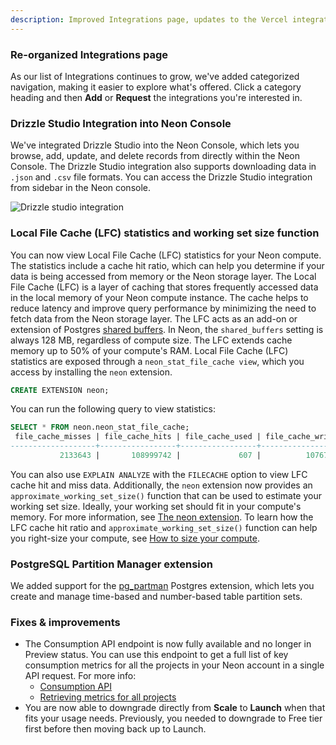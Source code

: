 ```yaml
---
description: Improved Integrations page, updates to the Vercel integration, and other fixes
---
```


### Re-organized Integrations page

As our list of Integrations continues to grow, we've added categorized navigation, making it easier to explore what's offered. Click a category heading and then **Add** or **Request** the integrations you're interested in.

### Drizzle Studio Integration into Neon Console
We've integrated Drizzle Studio into the Neon Console, which lets you browse, add, update, and delete records from directly within the Neon Console. The Drizzle Studio integration also supports downloading data in `.json` and `.csv` file formats. You can access the Drizzle Studio integration from sidebar in the Neon console.

![Drizzle studio integration](/docs/relnotes/drizzle_studio.png)

### Local File Cache (LFC) statistics and working set size function
You can now view Local File Cache (LFC) statistics for your Neon compute. The statistics include a cache hit ratio, which can help you determine if your data is being accessed from memory or the Neon storage layer.
The Local File Cache (LFC) is a layer of caching that stores frequently accessed data in the local memory of your Neon compute instance. The cache helps to reduce latency and improve query performance by minimizing the need to fetch data from the Neon storage layer. The LFC acts as an add-on or extension of Postgres [shared buffers](#shared-buffers). In Neon, the `shared_buffers` setting is always 128 MB, regardless of compute size. The LFC extends cache memory up to 50% of your compute's RAM.
Local File Cache (LFC) statistics are exposed through a `neon_stat_file_cache view`, which you access by installing the `neon` extension.
```sql
CREATE EXTENSION neon;
```
You can run the following query to view statistics:
```sql
SELECT * FROM neon.neon_stat_file_cache;
 file_cache_misses | file_cache_hits | file_cache_used | file_cache_writes | file_cache_hit_ratio
-------------------+-----------------+-----------------+-------------------+----------------------
           2133643 |       108999742 |             607 |          10767410 |                98.08
```
You can also use `EXPLAIN ANALYZE` with the `FILECACHE` option to view LFC cache hit and miss data.
Additionally, the `neon` extension now provides an `approximate_working_set_size()` function that can be used to estimate your working set size. Ideally, your working set should fit in your compute's memory.
For more information, see [The neon extension](https://neon.tech/docs/extensions/neon). To learn how the LFC cache hit ratio and `approximate_working_set_size()` function can help you right-size your compute, see [How to size your compute](/docs/manage/endpoints#how-to-size-your-compute).

### PostgreSQL Partition Manager extension

We added support for the [pg_partman](https://github.com/pgpartman/pg_partman) Postgres extension, which lets you create and manage time-based and number-based table partition sets.


### Fixes & improvements

- The Consumption API endpoint is now fully available and no longer in Preview status. You can use this endpoint to get a full list of key consumption metrics for all the projects in your Neon account in a single API request. For more info:
    - [Consumption API](https://api-docs.neon.tech/reference/listprojectsconsumption)
    - [Retrieving metrics for all projects](/docs/guides/partner-billing#retrieving-metrics-for-all-projects) 
- You are now able to downgrade directly from **Scale** to **Launch** when that fits your usage needs. Previously, you needed to downgrade to Free tier first before then moving back up to Launch.